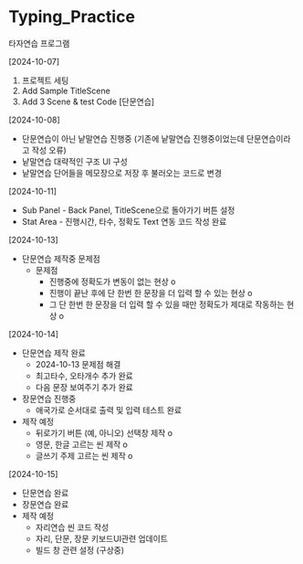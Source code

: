 # Typing_Practice
타자연습 프로그램

[2024-10-07]
1. 프로젝트 세팅
2. Add Sample TitleScene
3. Add 3 Scene & test Code [단문연습]

[2024-10-08]
- 단문연습이 아닌 낱말연습 진행중 (기존에 낱말연습 진행중이었는데 단문연습이라고 작성 오류)
- 낱말연습 대략적인 구조 UI 구성
- 낱말연습 단어들을 메모장으로 저장 후 불러오는 코드로 변경

[2024-10-11]
- Sub Panel - Back Panel, TitleScene으로 돌아가기 버튼 설정
- Stat Area - 진행시간, 타수, 정확도 Text 연동 코드 작성 완료

[2024-10-13]
- 단문연습 제작중 문제점
  - 문제점
    - 진행중에 정확도가 변동이 없는 현상 o
    - 진행이 끝난 후에 단 한번 한 문장을 더 입력 할 수 있는 현상 o
    - 그 단 한번 한 문장을 더 입력 할 수 있을 때만 정확도가 제대로 작동하는 현상 o
 
[2024-10-14]
- 단문연습 제작 완료
  - 2024-10-13 문제점 해결
  - 최고타수, 오타개수 추가 완료
  - 다음 문장 보여주기 추가 완료
- 장문연습 진행중
  - 애국가로 순서대로 출력 및 입력 테스트 완료
- 제작 예정
  - 뒤로가기 버튼 (예, 아니오) 선택창 제작 o
  - 영문, 한글 고르는 씬 제작 o
  - 글쓰기 주제 고르는 씬 제작 o

[2024-10-15]
- 단문연습 완료
- 장문연습 완료
- 제작 예정
  - 자리연습 씬 코드 작성
  - 자리, 단문, 장문 키보드UI관련 업데이트
  - 빌드 창 관련 설정 (구상중)

